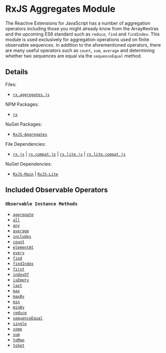 # RxJS Aggregates Module #

The Reactive Extensions for JavaScript has a number of aggregation operators including those you might already know from the Array#extras and the upcoming ES6 standard such as `reduce`, `find` and `findIndex`.  This module is used exclusively for aggregation operations used on finite observable sequences.  In addition to the aforementioned operators, there are many useful operators such as `count`, `sum`, `average` and determining whether two sequences are equal via the `sequenceEqual` method.

## Details ##

Files:
- [`rx.aggregates.js`](https://github.com/Reactive-Extensions/RxJS/blob/master/dist/rx.aggregates.js)

NPM Packages:
- [`rx`](https://www.npmjs.org/package/rx)

NuGet Packages:
- [`RxJS-Aggregates`](http://www.nuget.org/packages/RxJS-Aggregates/)

File Dependencies:
- [`rx.js`](https://github.com/Reactive-Extensions/RxJS/blob/master/dist/rx.js) | [`rx.compat.js`](https://github.com/Reactive-Extensions/RxJS/blob/master/dist/rx.compat.js) | [`rx.lite.js`](https://github.com/Reactive-Extensions/RxJS/blob/master/dist/rx.lite.js) | [`rx.lite.compat.js`](https://github.com/Reactive-Extensions/RxJS/blob/master/dist/rx.lite.compat.js)

NuGet Dependencies:
- [`RxJS-Main`](http://www.nuget.org/packages/RxJS-Main/) | [`RxJS-Lite`](http://www.nuget.org/packages/RxJS-Lite/)

## Included Observable Operators ##

### `Observable Instance Methods`
- [`aggregate`](../../api/core/operators/aggregate.md)
- [`all`](../../api/core/operators/every.md)
- [`any`](../../api/core/operators/some.md)
- [`average`](../../api/core/operators/average.md)
- [`includes`](../../api/core/operators/includes.md)
- [`count`](../../api/core/operators/count.md)
- [`elementAt`](../../api/core/operators/elementat.md)
- [`every`](../../api/core/operators/every.md)
- [`find`](../../api/core/operators/find.md)
- [`findIndex`](../../api/core/operators/findindex.md)
- [`first`](../../api/core/operators/first.md)
- [`indexOf`](../../api/core/operators/indexof.md)
- [`isEmpty`](../../api/core/operators/isempty.md)
- [`last`](../../api/core/operators/last.md)
- [`max`](../../api/core/operators/max.md)
- [`maxBy`](../../api/core/operators/maxby.md)
- [`min`](../../api/core/operators/min.md)
- [`minBy`](../../api/core/operators/minby.md)
- [`reduce`](../../api/core/operators/reduce.md)
- [`sequenceEqual`](../../api/core/operators/sequenceequal.md)
- [`single`](../../api/core/operators/single.md)
- [`some`](../../api/core/operators/some.md)
- [`sum`](../../api/core/operators/sum.md)
- [`toMap`](../../api/core/operators/tomap.md)
- [`toSet`](../../api/core/operators/toset.md)
